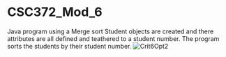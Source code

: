 # CSC372_Mod_6
Java program using a Merge sort
Student objects are created and there attributes are all defined and teathered to a student number.
The program sorts the students by their student number.
![Crit6Opt2](https://user-images.githubusercontent.com/89273210/152592988-fd1dfff0-8d0f-44ed-9c27-9a0fc6172582.png)
